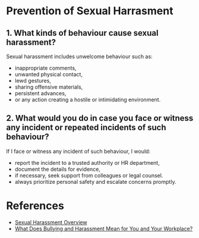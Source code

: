 # Prevention of Sexual Harrasment

## 1. What kinds of behaviour cause sexual harassment?
Sexual harassment includes unwelcome behaviour such as:
- inappropriate comments, 
- unwanted physical contact, 
- lewd gestures,
- sharing offensive materials,
- persistent advances, 
- or any action creating a hostile or intimidating environment.

## 2. What would you do in case you face or witness any incident or repeated incidents of such behaviour?
If I face or witness any incident of such behaviour, I would:
- report the incident to a trusted authority or HR department, 
- document the details for evidence,
- if necessary, seek support from colleagues or legal counsel.
- always prioritize personal safety and escalate concerns promptly.


# References

- [Sexual Harassment Overview](https://www.youtube.com/watch?v=Ue3BTGW3uRQ)
- [What Does Bullying and Harassment Mean for You and Your Workplace?](https://www.youtube.com/watch?v=u7e2c6v1oDs)
